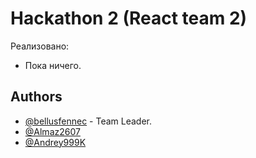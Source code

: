 # Hackathon 2 (React team 2)

Реализовано:

- Пока ничего.

## Authors

- [@bellusfennec](https://www.github.com/bellusfennec) - Team Leader.
- [@Almaz2607](https://www.github.com/Almaz2607)
- [@Andrey999K](https://github.com/Andrey999K)
